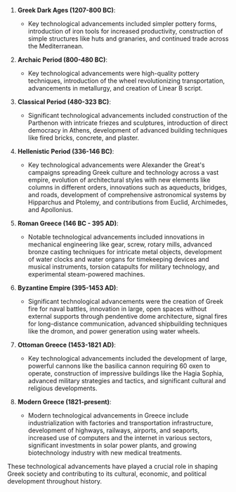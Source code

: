 1. **Greek Dark Ages (1207-800 BC)**:
   - Key technological advancements included simpler pottery forms, introduction of iron tools for increased productivity, construction of simple structures like huts and granaries, and continued trade across the Mediterranean.

2. **Archaic Period (800-480 BC)**:
   - Key technological advancements were high-quality pottery techniques, introduction of the wheel revolutionizing transportation, advancements in metallurgy, and creation of Linear B script.

3. **Classical Period (480-323 BC)**:
   - Significant technological advancements included construction of the Parthenon with intricate friezes and sculptures, introduction of direct democracy in Athens, development of advanced building techniques like fired bricks, concrete, and plaster.

4. **Hellenistic Period (336-146 BC)**:
   - Key technological advancements were Alexander the Great's campaigns spreading Greek culture and technology across a vast empire, evolution of architectural styles with new elements like columns in different orders, innovations such as aqueducts, bridges, and roads, development of comprehensive astronomical systems by Hipparchus and Ptolemy, and contributions from Euclid, Archimedes, and Apollonius.

5. **Roman Greece (146 BC - 395 AD)**:
   - Notable technological advancements included innovations in mechanical engineering like gear, screw, rotary mills, advanced bronze casting techniques for intricate metal objects, development of water clocks and water organs for timekeeping devices and musical instruments, torsion catapults for military technology, and experimental steam-powered machines.

6. **Byzantine Empire (395-1453 AD)**:
   - Significant technological advancements were the creation of Greek fire for naval battles, innovation in large, open spaces without external supports through pendentive dome architecture, signal fires for long-distance communication, advanced shipbuilding techniques like the dromon, and power generation using water wheels.

7. **Ottoman Greece (1453-1821 AD)**:
   - Key technological advancements included the development of large, powerful cannons like the basilica cannon requiring 60 oxen to operate, construction of impressive buildings like the Hagia Sophia, advanced military strategies and tactics, and significant cultural and religious developments.

8. **Modern Greece (1821-present)**:
   - Modern technological advancements in Greece include industrialization with factories and transportation infrastructure, development of highways, railways, airports, and seaports, increased use of computers and the internet in various sectors, significant investments in solar power plants, and growing biotechnology industry with new medical treatments.

These technological advancements have played a crucial role in shaping Greek society and contributing to its cultural, economic, and political development throughout history.